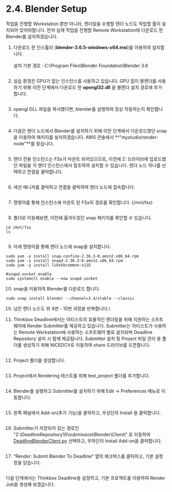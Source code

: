 # 2.4. Blender Setup

작업을 진행할 Workstation 뿐만 아니라, 렌더링을 수행할 렌더 노드도 작업할 툴이 설치되어 있어야합니다. 먼저 실제 작업을 진행할 Remote Workstation에 다운로드 한 Blender를 설치하겠습니다.



1. 다운로드 한 인스톨러 (**blender-3.6.5-windows-x64.msi**)를 이용하여 설치합니다.\
   \
   설치 기본 경로 : C:\Program Files\Blender Foundation\Blender 3.6

<figure><img src="../.gitbook/assets/image (1).png" alt=""><figcaption></figcaption></figure>

2. 실습 환경은 GPU가 없는 인스턴스를 사용하고 있습니다. GPU 없이 블랜더를 사용하기 위해 이전 단계에서 다운로드 한 **opengl32.dll** 을 블랜더 설치 경로에 추가 합니다.

<figure><img src="../.gitbook/assets/image (2).png" alt=""><figcaption></figcaption></figure>

3. opengl DLL 파일을 복사했다면, blender를 실행하여 정상 작동하는지 확인합니다.

<figure><img src="../.gitbook/assets/image (3).png" alt=""><figcaption></figcaption></figure>

4. 다음은 렌더 노드에서 Blender를 설치하기 위해 이전 단계에서 다운로드했던 snap을 이용하여 패키지를 설치하겠습니다. AWS 콘솔에서 **"mystudio/render-node"**를 찾습니다.

<figure><img src="../.gitbook/assets/image (4).png" alt=""><figcaption></figcaption></figure>

5. 렌더 전용 인스턴스는 FSx가 마운트 되어있으므로, 이전에 Z: 드라이브에 업로드했던 파일을 각 렌더 인스턴스에서 참조하여 설치할 수 있습니다. 렌더 노드 하나를 선택하고 연결을 클릭합니다.

<figure><img src="../.gitbook/assets/image (5).png" alt=""><figcaption></figcaption></figure>

6. 세션 매니저를 클릭하고 연결을 클릭하여 렌더 노드에 접속합니다.

<figure><img src="../.gitbook/assets/image (6).png" alt=""><figcaption></figcaption></figure>

7. 명령어를 통해 인스턴스에 마운트 된 FSx의 경로를 확인합니다. (/mnt/fsx)

<figure><img src="../.gitbook/assets/image (8).png" alt=""><figcaption></figcaption></figure>

8. 폴더로 이동해보면, 이전에 옮겨두었던 snap 패키지를 확인할 수 있습니다.

```
cd /mnt/fsx
ls
```

<figure><img src="../.gitbook/assets/image (9).png" alt=""><figcaption></figcaption></figure>

9. 아래 명령어를 통해 렌더 노드에 snap을 설치합니다.

```
sudo yum -y install snap-confine-2.36.3-0.amzn2.x86_64.rpm
sudo yum -y install snapd-2.36.3-0.amzn2.x86_64.rpm
sudo yum -y install libxkbcommon-x11D

#snapd.socket enable
sudo systemctl enable --now snapd.socket
```

10. snap을 이용하여 Blender를 다운로드 합니다.

```
sudo snap install blender --channel=3.4/stable --classic
```

10. 남은 렌더 노드도 위 4번 - 10번 과정을 반복합니다.\

11. Thinkbox Deadline에서는 아티스트의 효율적인 렌더링을 위해 지원하는 소프트웨어에 Render Submitter를 제공하고 있습니다. Submitter는 아티스트가 사용하는 Remote Workstation에 사용하는 소프트웨어 별로 설치되며 Deadline Repository 설치 시 함께 제공됩니다. Submitter 설치 및 Project 파일 관리 용 폴더를 생성하기 위해 NICEDCV로 이동하여 share 드라이브를 오픈합니다.

<figure><img src="../.gitbook/assets/image (10).png" alt=""><figcaption></figcaption></figure>

12. Project 폴더를 생성합니다.

<figure><img src="../.gitbook/assets/image (11).png" alt=""><figcaption></figcaption></figure>

13. Project에서 Rendering 테스트를 위해 test\_project 폴더를 추가합니다.

<figure><img src="../.gitbook/assets/image (12).png" alt=""><figcaption></figcaption></figure>

14. Blender를 실행하고 Submitter를 설치하기 위해 Edit -> Preferences 메뉴로 이동합니다.

<figure><img src="../.gitbook/assets/image (13).png" alt=""><figcaption></figcaption></figure>

15. 왼쪽 패널에서 Add-on(추가 기능)을 클릭하고, 우상단의 Install 을 클릭합니다.

<figure><img src="../.gitbook/assets/image (14).png" alt=""><figcaption></figcaption></figure>

16. Submitter가 저장되어 있는 경로인 "Z:\DeadlineRepository10\submission\Blender\Client\\" 로 이동하여 [DeadlineBlenderClient.py](http://deadlineblenderclient.py) 선택하고, 우하단의 Install Add-on을 클릭합니다.

<figure><img src="../.gitbook/assets/image (15).png" alt=""><figcaption></figcaption></figure>

17. “Render: Submit Blender To Deadline” 옆의 체크박스를 클릭하고, 기본 설정창을 닫습니다.

<figure><img src="../.gitbook/assets/image (16).png" alt=""><figcaption></figcaption></figure>

다음 단계에서는 Thinkbox Deadline을 설정하고, 기본 프로젝트를 이용하여 Render Job을 생성해 보겠습니다.
